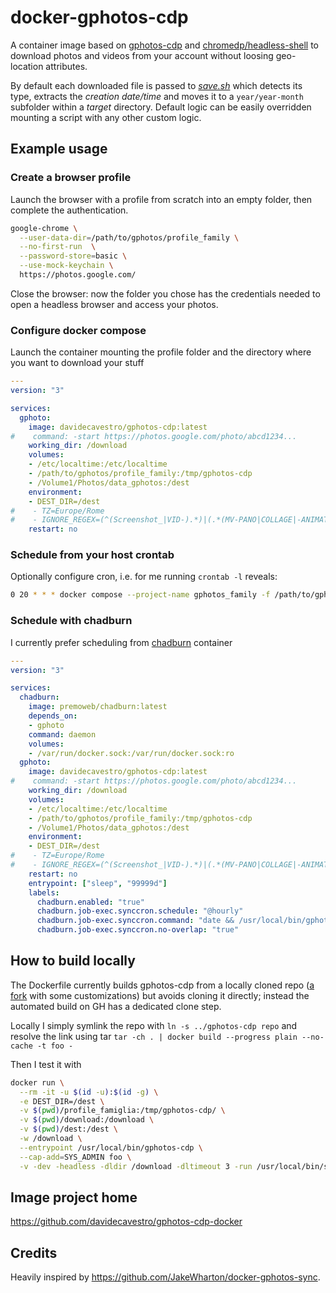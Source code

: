 # docker-gphotos-cdp

A container image based on [gphotos-cdp](https://github.com/perkeep/gphotos-cdp) and [chromedp/headless-shell](https://github.com/chromedp/docker-headless-shell) to download photos and videos from your account without loosing geo-location attributes.

By default each downloaded file is passed to _[save.sh](save.sh)_ which detects its type, extracts the _creation date/time_ and moves it to a `year/year-month` subfolder within a _target_ directory.
Default logic can be easily overridden mounting a script with any other custom logic.


## Example usage

### Create a browser profile

Launch the browser with a profile from scratch into an empty folder, then complete the authentication.
```bash
google-chrome \
  --user-data-dir=/path/to/gphotos/profile_family \
  --no-first-run  \
  --password-store=basic \
  --use-mock-keychain \
  https://photos.google.com/
```
Close the browser: now the folder you chose has the credentials needed to open a headless browser and access your photos.


### Configure docker compose

Launch the container mounting the profile folder and the directory where
you want to download your stuff

```compose.yml
---
version: "3"

services:
  gphoto:
    image: davidecavestro/gphotos-cdp:latest
#    command: -start https://photos.google.com/photo/abcd1234...
    working_dir: /download
    volumes:
    - /etc/localtime:/etc/localtime
    - /path/to/gphotos/profile_family:/tmp/gphotos-cdp
    - /Volume1/Photos/data_gphotos:/dest
    environment:
    - DEST_DIR=/dest
#    - TZ=Europe/Rome
#    - IGNORE_REGEX=(^(Screenshot_|VID-).*)|(.*(MV-PANO|COLLAGE|-ANIMATION|-EFFECTS)\..*)
    restart: no

```

### Schedule from your host crontab

Optionally configure cron, i.e. for me running `crontab -l` reveals:
```bash
0 20 * * * docker compose --project-name gphotos_family -f /path/to/gphotos/compose.yml up -d
```

### Schedule with chadburn

I currently prefer scheduling from [chadburn](https://github.com/PremoWeb/chadburn) container

```compose.yml
---
version: "3"

services:
  chadburn:
    image: premoweb/chadburn:latest
    depends_on:
    - gphoto
    command: daemon
    volumes:
    - /var/run/docker.sock:/var/run/docker.sock:ro
  gphoto:
    image: davidecavestro/gphotos-cdp:latest
#    command: -start https://photos.google.com/photo/abcd1234...
    working_dir: /download
    volumes:
    - /etc/localtime:/etc/localtime
    - /path/to/gphotos/profile_family:/tmp/gphotos-cdp
    - /Volume1/Photos/data_gphotos:/dest
    environment:
    - DEST_DIR=/dest
#    - TZ=Europe/Rome
#    - IGNORE_REGEX=(^(Screenshot_|VID-).*)|(.*(MV-PANO|COLLAGE|-ANIMATION|-EFFECTS)\..*)
    restart: no
    entrypoint: ["sleep", "99999d"]
    labels:
      chadburn.enabled: "true"
      chadburn.job-exec.synccron.schedule: "@hourly"
      chadburn.job-exec.synccron.command: "date && /usr/local/bin/gphotos-cdp -v -dev -headless -dldir /download -run /usr/local/bin/save.sh"
      chadburn.job-exec.synccron.no-overlap: "true"

```

## How to build locally

The Dockerfile currently builds gphotos-cdp from a locally cloned repo
([a fork](https://github.com/davidecavestro/gphotos-cdp) with some customizations) but avoids cloning it directly;
instead the automated build on GH has a dedicated clone step.

Locally I simply symlink the repo with `ln -s ../gphotos-cdp repo`
and resolve the link using tar `tar -ch . | docker build --progress plain --no-cache -t foo -`

Then I test it with

```bash
docker run \
  --rm -it -u $(id -u):$(id -g) \
  -e DEST_DIR=/dest \
  -v $(pwd)/profile_famiglia:/tmp/gphotos-cdp/ \
  -v $(pwd)/download:/download \
  -v $(pwd)/dest:/dest \
  -w /download \
  --entrypoint /usr/local/bin/gphotos-cdp \
  --cap-add=SYS_ADMIN foo \
  -v -dev -headless -dldir /download -dltimeout 3 -run /usr/local/bin/save.sh
```

## Image project home

https://github.com/davidecavestro/gphotos-cdp-docker


## Credits

Heavily inspired by https://github.com/JakeWharton/docker-gphotos-sync.

